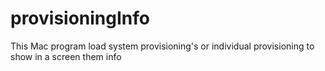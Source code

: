 provisioningInfo
================

This Mac program load system provisioning's or individual provisioning to show in a screen them info
